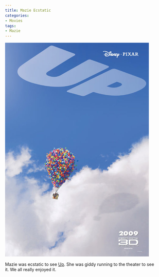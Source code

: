 ```yaml
---
title: Mazie Ecstatic
categories:
- Movies
tags:
- Mazie
---
```


![](/assets/posts/2009/a1eb5cbaf6c614b295deb866009d67ec.jpg)
  



Mazie was ecstatic to see [Up](http://www.pixar.com/featurefilms/up/). She was giddy running to the theater to see it. We all really enjoyed it.
